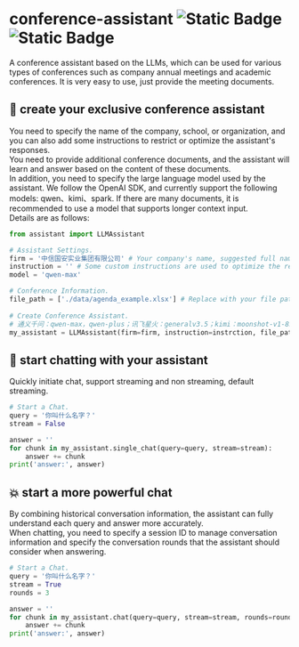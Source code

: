 # conference-assistant ![Static Badge](https://img.shields.io/badge/Apache-2.0-green) ![Static Badge](https://img.shields.io/badge/NewBie-NLP-blue)
A conference assistant based on the LLMs, which can be used for various types of conferences such as company annual meetings and academic conferences. It is very easy to use, just provide the meeting documents.

## 🤖 create your exclusive conference assistant  
You need to specify the name of the company, school, or organization, and you can also add some instructions to restrict or optimize the assistant's responses.  
You need to provide additional conference documents, and the assistant will learn and answer based on the content of these documents.  
In addition, you need to specify the large language model used by the assistant. We follow the OpenAI SDK, and currently support the following models: qwen、kimi、spark. 
If there are many documents, it is recommended to use a model that supports longer context input.  
Details are as follows:  
```python 
from assistant import LLMAssistant

# Assistant Settings.
firm = '中信国安实业集团有限公司' # Your company's name, suggested full name.
instruction = '' # Some custom instructions are used to optimize the reply effect of the assistant.
model = 'qwen-max'

# Conference Information.
file_path = ['./data/agenda_example.xlsx'] # Replace with your file path.
        
# Create Conference Assistant.
# 通义千问：qwen-max，qwen-plus；讯飞星火：generalv3.5；kimi：moonshot-v1-8k，moonshot-v1-32k
my_assistant = LLMAssistant(firm=firm, instruction=instrction, file_path=file_path, model=model)
```
## 💫 start chatting with your assistant  
Quickly initiate chat, support streaming and non streaming, default streaming.
```python 
# Start a Chat.
query = '你叫什么名字？'
stream = False

answer = ''
for chunk in my_assistant.single_chat(query=query, stream=stream):
    answer += chunk
print('answer:', answer)
```
## 💥 start a more powerful chat  
By combining historical conversation information, the assistant can fully understand each query and answer more accurately.  
When chatting, you need to specify a session ID to manage conversation information and specify the conversation rounds that the assistant should consider when answering.
```python 
# Start a Chat.
query = '你叫什么名字？'
stream = True
rounds = 3

answer = ''
for chunk in my_assistant.chat(query=query, stream=stream, rounds=rounds):
    answer += chunk
print('answer:', answer)
```